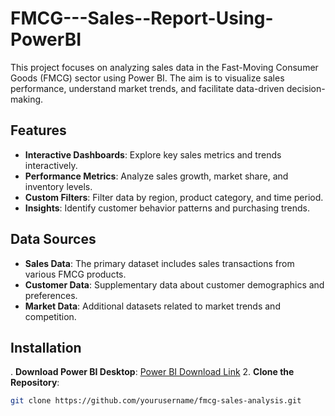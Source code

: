 # FMCG---Sales--Report-Using-PowerBI

This project focuses on analyzing sales data in the Fast-Moving Consumer Goods (FMCG) sector using Power BI. The aim is to visualize sales performance, understand market trends, and facilitate data-driven decision-making.
## Features
 - **Interactive Dashboards**: Explore key sales metrics and trends interactively.
- **Performance Metrics**: Analyze sales growth, market share, and inventory levels.
- **Custom Filters**: Filter data by region, product category, and time period.
- **Insights**: Identify customer behavior patterns and purchasing trends.

 ## Data Sources
- **Sales Data**: The primary dataset includes sales transactions from various FMCG products.
- **Customer Data**: Supplementary data about customer demographics and preferences.
- **Market Data**: Additional datasets related to market trends and competition.

## Installation
. **Download Power BI Desktop**: [Power BI Download Link](https://powerbi.microsoft.com/downloads/)
2. **Clone the Repository**:
   ```bash
   git clone https://github.com/yourusername/fmcg-sales-analysis.git
